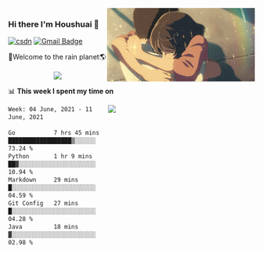 <img  align='right' height="150" src="https://github.com/LikeRainDay/LikeRainDay/blob/master/pic/img_rain_1.gif?raw=true">



### Hi there I'm Houshuai :lemon:

[![csdn](https://img.shields.io/badge/-csdn-c14438?style=flat-square&logo=c&logoColor=white)](https://blog.csdn.net/qq_15807167)
[![Gmail Badge](https://img.shields.io/badge/-gmail-c14438?style=flat-square&logo=Gmail&logoColor=white&link=mailto:houshuai0816@gmail.com)](mailto:houshuai0816@gmail.com)

🚀Welcome to the rain planet🌎

<center>
<img align='center'  src="https://source.unsplash.com/random/1200x600">
</center>

📊 **This week I spent my time on**

<img align='right'   width="300" src="https://github-readme-stats.vercel.app/api?username=LikeRainDay&show_icons=true&title_color=fff&icon_color=79ff97&text_color=9f9f9f&bg_color=151515">

<!--START_SECTION:waka-->
```text
Week: 04 June, 2021 - 11 June, 2021

Go           7 hrs 45 mins   ██████████████████▒░░░░░░   73.24 % 
Python       1 hr 9 mins     ██▓░░░░░░░░░░░░░░░░░░░░░░   10.94 % 
Markdown     29 mins         █░░░░░░░░░░░░░░░░░░░░░░░░   04.59 % 
Git Config   27 mins         █░░░░░░░░░░░░░░░░░░░░░░░░   04.28 % 
Java         18 mins         ▓░░░░░░░░░░░░░░░░░░░░░░░░   02.98 % 
```
<!--END_SECTION:waka-->
